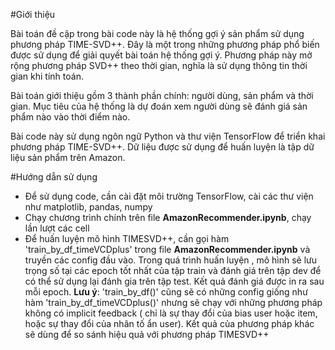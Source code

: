 #Giới thiệu

Bài toán đề cập trong bài code này là hệ thống gợi ý sản phẩm sử dụng phương pháp TIME-SVD++. Đây là một trong những phương pháp phổ biến được sử dụng để giải quyết bài toán hệ thống gợi ý. Phương pháp này mở rộng phương pháp SVD++ theo thời gian, nghĩa là sử dụng thông tin thời gian khi tính toán.

Bài toán giới thiệu gồm 3 thành phần chính: người dùng, sản phẩm và thời gian. Mục tiêu của hệ thống là dự đoán xem người dùng sẽ đánh giá sản phẩm nào vào thời điểm nào.

Bài code này sử dụng ngôn ngữ Python và thư viện TensorFlow để triển khai phương pháp TIME-SVD++. Dữ liệu được sử dụng để huấn luyện là tập dữ liệu sản phẩm trên Amazon.

#Hướng dẫn sử dụng

* Để sử dụng code,  cần cài đặt môi trường TensorFlow, cài các thư viện như matplotlib, pandas, numpy
* Chạy chương trình chính trên file **AmazonRecommender.ipynb**, chạy lần lượt các cell
* Để huấn luyện mô hình TIMESVD++, cần gọi hàm 'train_by_df_timeVCDplus' trong file **AmazonRecommender.ipynb** và truyền các config đầu vào. Trong quá trình huấn luyện , mô hình sẽ lưu trọng số tại các epoch tốt nhất của tập train và đánh giá trên tập dev để  có thể sử dụng lại đánh gia trên tập test. Kết quả đánh giá được in ra sau mỗi epoch.
**Lưu ý**: 'train_by_df()' cũng sẽ có những config giống như hàm 'train_by_df_timeVCDplus()' nhưng sẽ chạy với những phương pháp không có implicit feedback ( chỉ là sự thay đổi của bias user hoặc item, hoặc sự thay đổi của nhân tố ẩn user). Kết quả của phương pháp khác sẽ dùng để so sánh hiệu quả với phương pháp TIMESVD++
